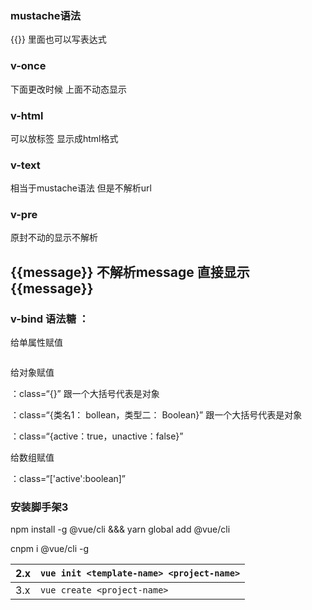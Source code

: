 ### mustache语法

{{}} 里面也可以写表达式

### v-once

下面更改时候 上面不动态显示

### v-html

可以放标签 显示成html格式

### v-text

相当于mustache语法 但是不解析url

### v-pre

原封不动的显示不解析

<h2 v-pre>{{message}}</> 不解析message 直接显示{{message}}

### v-bind 语法糖  ：

给单属性赋值

<img v-bind:src="imgurl" />

给对象赋值

：class=“{}” 跟一个大括号代表是对象

：class=“{类名1： bollean，类型二： Boolean}” 跟一个大括号代表是对象

：class=“{active：true，unactive：false}”

给数组赋值

：class=“['active':boolean]”

### 安装脚手架3

npm install -g @vue/cli  &&&   yarn global add @vue/cli



cnpm i @vue/cli -g

| 2.x  | `vue init <template-name> <project-name>` |
| ---- | ----------------------------------------- |
| 3.x  | `vue create <project-name>`               |